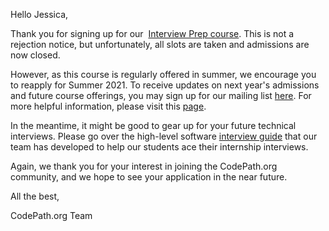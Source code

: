 Hello Jessica, 

Thank you for signing up for our  [Interview Prep course](https://codepath.org/classes/interviewprep). This is not a rejection notice, but unfortunately, all slots are taken and admissions are now closed. 

However, as this course is regularly offered in summer, we encourage you to reapply for Summer 2021. To receive updates on next year's admissions and future course offerings, you may sign up for our mailing list [here](https://docs.google.com/forms/d/e/1FAIpQLSe_LUv5uxuKe7oo1Pw4KyS013mNwF6Q0_T5jMm0nSze5rVEvg/viewform). For more helpful information, please visit this [page](https://codepath.org/career). 

In the meantime, it might be good to gear up for your future technical interviews. Please go over the high-level software [interview guide](https://hackmd.io/@nesquena/HJN9k17sm?type=view) that our team has developed to help our students ace their internship interviews. 

Again, we thank you for your interest in joining the CodePath.org community, and we hope to see your application in the near future. 

All the best, 

CodePath.org Team 
